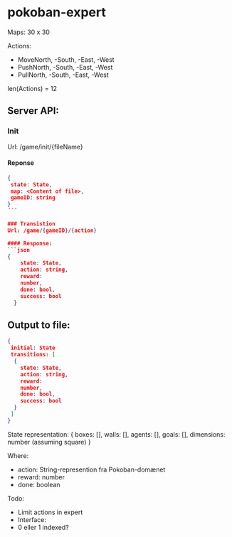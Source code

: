 # pokoban-expert

Maps:
30 x 30

Actions:

* MoveNorth, -South, -East, -West
* PushNorth, -South, -East, -West
* PullNorth, -South, -East, -West 

len(Actions) = 12

## Server API:

### Init
Url: /game/init/{fileName}

#### Reponse
```json
{
 state: State,
 map: <Content of file>,
 gameID: string
}
´´´

### Transistion
Url: /game/{gameID}/{action}

#### Response:
```json
{
    state: State, 
    action: string, 
    reward: 
    number, 
    done: bool,
    success: bool
  }
```

## Output to file:
```json
{
 initial: State
 transitions: [
  {
    state: State, 
    action: string, 
    reward: 
    number, 
    done: bool,
    success: bool
  }
 ]
}
```




State representation:
{
  boxes: [],
  walls: [],
  agents: [],
  goals: [],
  dimensions: number (assuming square)
}

Where:

* action: String-represention fra Pokoban-domænet
* reward: number
* done: boolean

Todo:

- Limit actions in expert
- Interface: 
- 0 eller 1 indexed?


